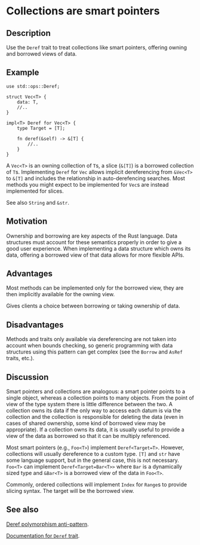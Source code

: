 # Collections are smart pointers

## Description

Use the `Deref` trait to treat collections like smart pointers, offering owning
and borrowed views of data.

## Example

```rust,ignore
use std::ops::Deref;

struct Vec<T> {
    data: T,
    //..
}

impl<T> Deref for Vec<T> {
    type Target = [T];

    fn deref(&self) -> &[T] {
        //..
    }
}
```

A `Vec<T>` is an owning collection of `T`s, a slice (`&[T]`) is a borrowed
collection of `T`s. Implementing `Deref` for `Vec` allows implicit dereferencing
from `&Vec<T>` to `&[T]` and includes the relationship in auto-derefencing
searches. Most methods you might expect to be implemented for `Vec`s are instead
implemented for slices.

See also `String` and `&str`.

## Motivation

Ownership and borrowing are key aspects of the Rust language. Data structures
must account for these semantics properly in order to give a good user
experience. When implementing a data structure which owns its data, offering a
borrowed view of that data allows for more flexible APIs.

## Advantages

Most methods can be implemented only for the borrowed view, they are then
implicitly available for the owning view.

Gives clients a choice between borrowing or taking ownership of data.

## Disadvantages

Methods and traits only available via dereferencing are not taken into account
when bounds checking, so generic programming with data structures using this
pattern can get complex (see the `Borrow` and `AsRef` traits, etc.).

## Discussion

Smart pointers and collections are analogous: a smart pointer points to a single
object, whereas a collection points to many objects. From the point of view of
the type system there is little difference between the two. A collection owns
its data if the only way to access each datum is via the collection and the
collection is responsible for deleting the data (even in cases of shared
ownership, some kind of borrowed view may be appropriate). If a collection owns
its data, it is usually useful to provide a view of the data as borrowed so that
it can be multiply referenced.

Most smart pointers (e.g., `Foo<T>`) implement `Deref<Target=T>`. However,
collections will usually dereference to a custom type. `[T]` and `str` have some
language support, but in the general case, this is not necessary. `Foo<T>` can
implement `Deref<Target=Bar<T>>` where `Bar` is a dynamically sized type and
`&Bar<T>` is a borrowed view of the data in `Foo<T>`.

Commonly, ordered collections will implement `Index` for `Range`s to provide
slicing syntax. The target will be the borrowed view.

## See also

[Deref polymorphism anti-pattern](../anti_patterns/deref.md).

[Documentation for `Deref` trait](https://doc.rust-lang.org/std/ops/trait.Deref.html).
